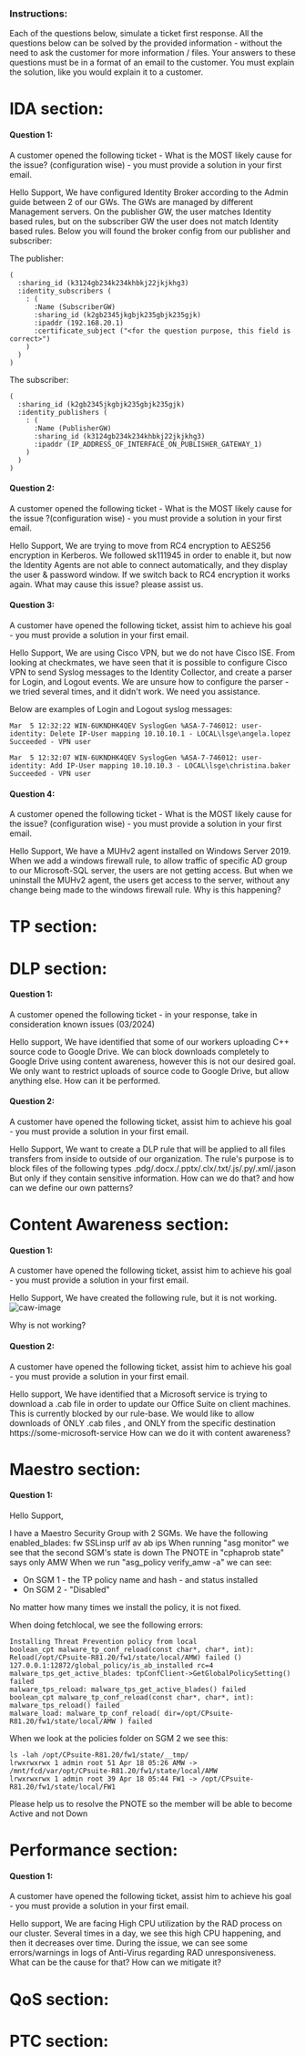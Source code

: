 
### Instructions:
Each of the  questions below, simulate a ticket first response.
All the questions below can be solved by the provided information - without the need to ask the customer for more information / files.
Your answers to these questions must be in a format of an email to the customer.
You must explain the solution, like you would explain it to a customer.


# IDA section:
#### **Question 1:** 
A customer opened the following ticket - What is the MOST likely cause for the issue? (configuration wise) - you must provide a solution in your first email.

Hello Support,
We have configured Identity Broker according to the Admin guide between 2 of our GWs.
The GWs are managed by different Management servers.
On the publisher GW, the user matches Identity based rules, but on the subscriber GW the user does not match Identity based rules.
Below you will found the broker config from our publisher and subscriber:

The publisher:
```
(
  :sharing_id (k3124gb234k234khbkj22jkjkhg3)
  :identity_subscribers (
    : (
      :Name (SubscriberGW)
      :sharing_id (k2gb2345jkgbjk235gbjk235gjk)
      :ipaddr (192.168.20.1)
      :certificate_subject ("<for the question purpose, this field is correct>")
    )
  )
)
```

The subscriber:
```
(
  :sharing_id (k2gb2345jkgbjk235gbjk235gjk)
  :identity_publishers (
    : (
      :Name (PublisherGW)
      :sharing_id (k3124gb234k234khbkj22jkjkhg3)
      :ipaddr (IP_ADDRESS_OF_INTERFACE_ON_PUBLISHER_GATEWAY_1)
    )
  )
)
```



#### **Question 2:** 
A customer opened the following ticket - What is the MOST likely cause for the issue ?(configuration wise) - you must provide a solution in your first email.

Hello Support,
We are trying to move from RC4 encryption to AES256 encryption in Kerberos.
We followed sk111945 in order to enable it, but now the Identity Agents are not able to connect automatically, and they display the user & password window.
If we switch back to RC4 encryption it works again.
What may cause this issue? please assist us.


#### **Question 3:** 
A customer have opened the following ticket, assist him to achieve his goal - you must provide a solution in your first email.

Hello Support,
We are using Cisco VPN, but we do not have Cisco ISE.
From looking at checkmates, we have seen that it is possible to configure Cisco VPN to send Syslog messages to the Identity Collector, and create a parser for Login, and Logout events.
We are unsure how to configure the parser - we tried several times, and it didn't work.
We need you assistance.

Below are examples of Login and Logout syslog messages:
```
Mar  5 12:32:22 WIN-6UKNDHK4QEV SyslogGen %ASA-7-746012: user-identity: Delete IP-User mapping 10.10.10.1 - LOCAL\lsge\angela.lopez Succeeded - VPN user
```
```
Mar  5 12:32:07 WIN-6UKNDHK4QEV SyslogGen %ASA-7-746012: user-identity: Add IP-User mapping 10.10.10.3 - LOCAL\lsge\christina.baker Succeeded - VPN user
```


#### **Question 4:** 
A customer opened the following ticket - What is the MOST likely cause for the issue? (configuration wise) - you must provide a solution in your first email.

Hello Support,
We have a MUHv2 agent installed on Windows Server 2019.
When we add a windows firewall rule, to allow traffic of specific AD group to our Microsoft-SQL server, the users are not getting access.
But when we uninstall the MUHv2 agent, the users get access to the server, without any change being made to the windows firewall rule.
Why is this happening?


# TP section:



# DLP section:

#### Question 1:
A customer opened the following ticket - in your response, take in consideration known issues (03/2024)

Hello support,
We have identified that some of our workers uploading C++ source code to Google Drive.
We can block downloads completely to Google Drive using content awareness, however this is not our desired goal.
We only want to restrict uploads of source code to Google Drive, but allow anything else.
How can it be performed.


#### Question 2:
A customer have opened the following ticket, assist him to achieve his goal - you must provide a solution in your first email.

Hello Support,
We want to create a DLP rule that will be applied to all files transfers from inside to outside of our organization.
The rule's purpose is to block files of the following types .pdg/.docx./.pptx/.clx/.txt/.js/.py/.xml/.jason
But only if they contain sensitive information.
How can we do that? and how can we define our own patterns?


# Content Awareness section:

#### Question 1:
A customer have opened the following ticket, assist him to achieve his goal - you must provide a solution in your first email.

Hello Support,
We have created the following rule, but it is not working.
![caw-image](https://github.com/IdanShap/esc_exam/assets/112121953/430e66bd-b887-40e2-b9c3-4ff10320ce3e)

Why is not working?

#### Question 2:
A customer have opened the following ticket, assist him to achieve his goal - you must provide a solution in your first email.

Hello support,
We have identified that a Microsoft service is trying to download a .cab file in order to update our Office Suite on client machines.
This is currently blocked by our rule-base.
We would like to allow downloads of ONLY .cab files , and ONLY  from the specific destination https://some-microsoft-service
How can we do it with content awareness?
# Maestro section:
#### Question 1:
Hello Support,

I have a Maestro Security Group with 2 SGMs.
We have the following enabled_blades: fw SSLinsp urlf av ab ips
When running "asg monitor" we see that the second SGM's state is down
The PNOTE in "cphaprob state" says only AMW
When we run "asg_policy verify_amw -a" we can see:
- On SGM 1 - the TP policy name and hash - and status installed
- On SGM 2 - "Disabled"
  
No matter how many times we install the policy, it is not fixed.

When doing fetchlocal, we see the following errors:
```
Installing Threat Prevention policy from local
boolean_cpt malware_tp_conf_reload(const char*, char*, int): Reload(/opt/CPsuite-R81.20/fw1/state/local/AMW) failed ()
127.0.0.1:12872/global_policy/is_ab_installed rc=4
malware_tps_get_active_blades: tpConfClient->GetGlobalPolicySetting() failed
malware_tps_reload: malware_tps_get_active_blades() failed
boolean_cpt malware_tp_conf_reload(const char*, char*, int): malware_tps_reload() failed
malware_load: malware_tp_conf_reload( dir=/opt/CPsuite-R81.20/fw1/state/local/AMW ) failed
```

When we look at the policies folder on SGM 2 we see this:
```
ls -lah /opt/CPsuite-R81.20/fw1/state/__tmp/
lrwxrwxrwx 1 admin root 51 Apr 18 05:26 AMW -> /mnt/fcd/var/opt/CPsuite-R81.20/fw1/state/local/AMW
lrwxrwxrwx 1 admin root 39 Apr 18 05:44 FW1 -> /opt/CPsuite-R81.20/fw1/state/local/FW1
```

Please help us to resolve the PNOTE so the member will be able to become Active and not Down


# Performance section:

#### Question 1:
A customer have opened the following ticket, assist him to achieve his goal - you must provide a solution in your first email.

Hello support,
We are facing High CPU utilization by the RAD process on our cluster.
Several times in a day, we see this high CPU happening, and then it decreases over time.
During the issue, we can see some errors/warnings in logs of Anti-Virus regarding RAD unresponsiveness.
What can be the cause for that? How can we mitigate it? 



# QoS section:



# PTC section:





